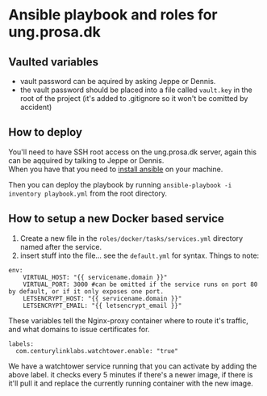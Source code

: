 # Ansible playbook and roles for ung.prosa.dk
## Vaulted variables
* vault password can be aquired by asking Jeppe or Dennis.
* the vault password should be placed into a file called `vault.key` in the root of the project (it's added to .gitignore so it won't be comitted by accident)

## How to deploy
You'll need to have SSH root access on the ung.prosa.dk server, again this can be aqquired by talking to Jeppe or Dennis.  
When you have that you need to [install ansible](https://docs.ansible.com/ansible/latest/installation_guide/intro_installation.html) on your machine.

Then you can deploy the playbook by running `ansible-playbook -i inventory playbook.yml` from the root directory.

## How to setup a new Docker based service
1. Create a new file in the `roles/docker/tasks/services.yml` directory named after the service.
2. insert stuff into the file… see the `default.yml` for syntax. Things to note:  
```
env:
    VIRTUAL_HOST: "{{ servicename.domain }}"
    VIRTUAL_PORT: 3000 #can be omitted if the service runs on port 80 by default, or if it only exposes one port.
    LETSENCRYPT_HOST: "{{ servicename.domain }}"
    LETSENCRYPT_EMAIL: "{{ letsencrypt_email }}"
```
These variables tell the Nginx-proxy container where to route it's traffic, and what domains to issue certificates for.  
```
labels:
  com.centurylinklabs.watchtower.enable: "true"
```
We have a watchtower service running that you can activate by adding the above label. it checks every 5 minutes if there's a newer image, if there is it'll pull it and replace the currently running container with the new image.
